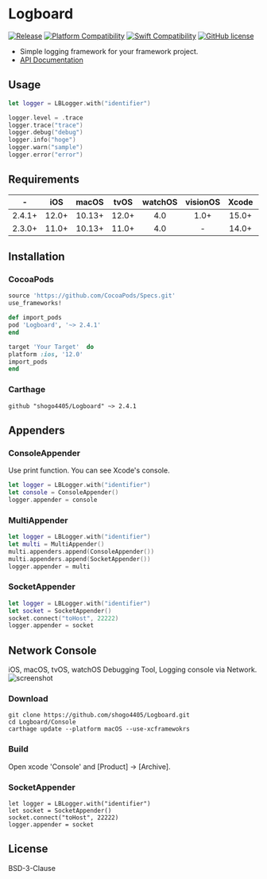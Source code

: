 # Logboard
[![Release](https://img.shields.io/github/v/release/shogo4405/Logboard)](https://github.com/shogo4405/Logboard/releases/latest)
[![Platform Compatibility](https://img.shields.io/endpoint?url=https%3A%2F%2Fswiftpackageindex.com%2Fapi%2Fpackages%2Fshogo4405%2FLogboard%2Fbadge%3Ftype%3Dplatforms)](https://swiftpackageindex.com/shogo4405/Logboard)
[![Swift Compatibility](https://img.shields.io/endpoint?url=https%3A%2F%2Fswiftpackageindex.com%2Fapi%2Fpackages%2Fshogo4405%2FLogboard%2Fbadge%3Ftype%3Dswift-versions)](https://swiftpackageindex.com/shogo4405/Logboard)
[![GitHub license](https://img.shields.io/badge/License-BSD%203--Clause-blue.svg)](https://raw.githubusercontent.com/shogo4405/Logboard/master/LICENSE.md)

* Simple logging framework for your framework project.
* [API Documentation](https://shogo4405.github.io/Logboard/documentation/logboard/)

## Usage
```swift
let logger = LBLogger.with("identifier")

logger.level = .trace
logger.trace("trace")
logger.debug("debug")
logger.info("hoge")
logger.warn("sample")
logger.error("error")
```

## Requirements
|-|iOS|macOS|tvOS|watchOS|visionOS|Xcode|Swift|
|:----:|:----:|:----:|:----:|:----:|:----:|:----:|:----:|
|2.4.1+|12.0+|10.13+|12.0+|4.0|1.0+|15.0+|5.3|
|2.3.0+|11.0+|10.13+|11.0+|4.0|-|14.0+|5.3|

## Installation
### CocoaPods
```rb
source 'https://github.com/CocoaPods/Specs.git'
use_frameworks!

def import_pods
pod 'Logboard', '~> 2.4.1'
end

target 'Your Target'  do
platform :ios, '12.0'
import_pods
end
```
### Carthage
```
github "shogo4405/Logboard" ~> 2.4.1
```

## Appenders
### ConsoleAppender
Use print function. You can see Xcode's console.
```swift
let logger = LBLogger.with("identifier")
let console = ConsoleAppender()
logger.appender = console
```

### MultiAppender
```swift
let logger = LBLogger.with("identifier")
let multi = MultiAppender()
multi.appenders.append(ConsoleAppender())
multi.appenders.append(SocketAppender())
logger.appender = multi
```

### SocketAppender
```swift
let logger = LBLogger.with("identifier")
let socket = SocketAppender()
socket.connect("toHost", 22222)
logger.appender = socket
```

## Network Console
iOS, macOS, tvOS, watchOS Debugging Tool, Logging console via Network.
![screenshot](https://user-images.githubusercontent.com/810189/183241560-5ceb2d7e-9421-4eb7-babb-370ce1429645.gif)

### Download
```
git clone https://github.com/shogo4405/Logboard.git
cd Logboard/Console
carthage update --platform macOS --use-xcframewokrs
```
### Build
Open xcode 'Console' and [Product] -> [Archive].

### SocketAppender
```
let logger = LBLogger.with("identifier")
let socket = SocketAppender()
socket.connect("toHost", 22222)
logger.appender = socket
```

## License
BSD-3-Clause
